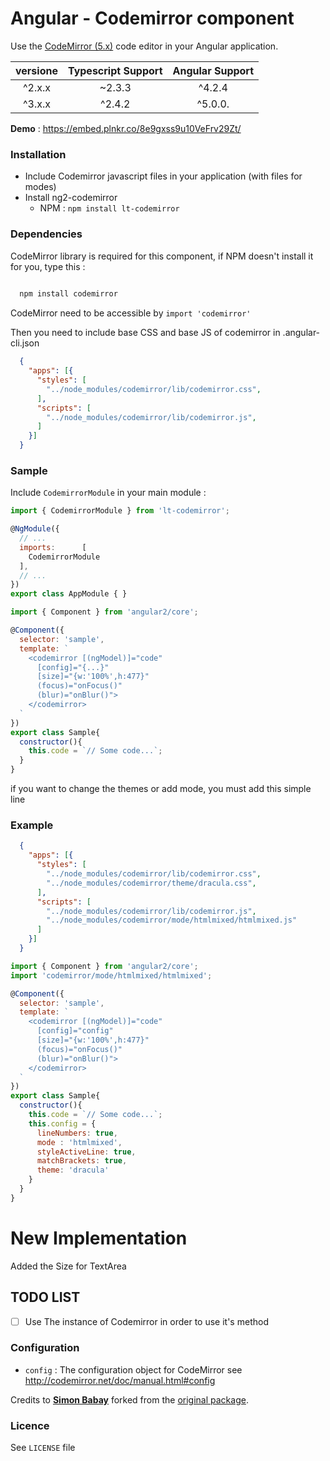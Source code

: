 # Angular - Codemirror component

Use the [CodeMirror (5.x)](http://codemirror.net/) code editor in your Angular application.

| versione 			| Typescript Support 	  | Angular Support |
| :-------------:   |:-----------------------:| :--------------:|
|      ^2.x.x       |         ~2.3.3          |		^4.2.4		|
|      ^3.x.x       |        ^2.4.2           |     ^5.0.0.		|	

**Demo** : https://embed.plnkr.co/8e9gxss9u10VeFrv29Zt/

### <a name="install"></a>Installation

- Include Codemirror javascript files in your application (with files for modes)
- Install ng2-codemirror
  - NPM : `npm install lt-codemirror`

### <a name="dependencies"></a>Dependencies
CodeMirror library is required for this component, if NPM doesn't install it for you, type this :

```bash
  
  npm install codemirror

```

CodeMirror need to be accessible by `import 'codemirror'`

Then you need to include base CSS and base JS of codemirror in .angular-cli.json

```json
  {
    "apps": [{
      "styles": [
        "../node_modules/codemirror/lib/codemirror.css",
      ],
      "scripts": [
        "../node_modules/codemirror/lib/codemirror.js",
      ]
    }]
  }
```

### <a name="sample"></a>Sample

Include `CodemirrorModule` in your main module :

```javascript
import { CodemirrorModule } from 'lt-codemirror';

@NgModule({
  // ...
  imports:      [
    CodemirrorModule
  ],
  // ...
})
export class AppModule { }
```

```javascript
import { Component } from 'angular2/core';

@Component({
  selector: 'sample',
  template: `
    <codemirror [(ngModel)]="code"
      [config]="{...}"
      [size]="{w:'100%',h:477}"
      (focus)="onFocus()"
      (blur)="onBlur()">
    </codemirror>
  `
})
export class Sample{
  constructor(){
    this.code = `// Some code...`;
  }
}
```

if you want to change the themes or add mode, you must add this simple line

### Example

```json
  {
    "apps": [{
      "styles": [
        "../node_modules/codemirror/lib/codemirror.css",
        "../node_modules/codemirror/theme/dracula.css",
      ],
      "scripts": [
        "../node_modules/codemirror/lib/codemirror.js",
        "../node_modules/codemirror/mode/htmlmixed/htmlmixed.js"
      ]
    }]
  }
```

```javascript
import { Component } from 'angular2/core';
import 'codemirror/mode/htmlmixed/htmlmixed';

@Component({
  selector: 'sample',
  template: `
    <codemirror [(ngModel)]="code"
      [config]="config"
      [size]="{w:'100%',h:477}"
      (focus)="onFocus()"
      (blur)="onBlur()">
    </codemirror>
  `
})
export class Sample{
  constructor(){
    this.code = `// Some code...`;
    this.config = {
      lineNumbers: true,
      mode : 'htmlmixed',
      styleActiveLine: true,
      matchBrackets: true,
      theme: 'dracula'
    }
  }
}
```

# New Implementation

Added the Size for TextArea


## TODO LIST

- [ ] Use The instance of Codemirror in order to use it's method

### <a name="config"></a>Configuration

* `config` : The configuration object for CodeMirror see http://codemirror.net/doc/manual.html#config

Credits to **[Simon Babay](https://github.com/chymz)** forked from the [original package](https://github.com/chymz/ng2-codemirror).

### <a name="licence"></a>Licence
See `LICENSE` file
